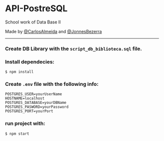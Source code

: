 # API-PostreSQL

School work of Data Base II

Made by [@CarlosAlmeida](https://github.com/carlosalmeida-web) and [@JonnesBezerra](https://github.com/JonnesBezerra)

---
### Create DB Library with the ```script_db_biblioteca.sql``` file.

### Install dependecies:
```
$ npm install
```
### Create ```.env``` file with the following info:
```
POSTGRES_USER=yourUserName
HOSTNAME=localhost
POSTGRES_DATABASE=yourDBName
POSTGRES_PASWORD=yourPassword
POSTGRES_PORT=yourPort
```
### run project with:
```
$ npm start
```
